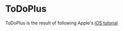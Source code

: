 ToDoPlus
========

ToDoPlus is the result of following Apple's [iOS tutorial](https://developer.apple.com/library/ios/referencelibrary/GettingStarted/RoadMapiOS/)
